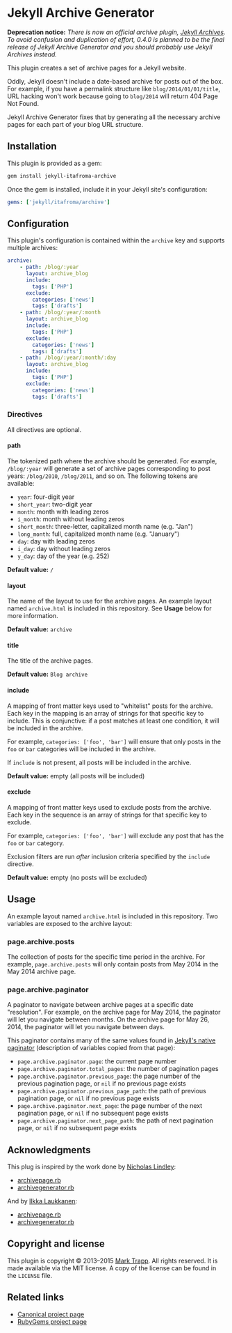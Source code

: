 # Jekyll Archive Generator

**Deprecation notice:** *There is now an official archive plugin, [Jekyll Archives][1]. To avoid confusion and duplication of effort, 0.4.0 is planned to be the final release of Jekyll Archive Generator and you should probably use Jekyll Archives instead.*

This plugin creates a set of archive pages for a Jekyll website.

Oddly, Jekyll doesn't include a date-based archive for posts out of the box. For example, if you have a permalink structure like `blog/2014/01/01/title`, URL hacking won't work because going to `blog/2014` will return 404 Page Not Found.

Jekyll Archive Generator fixes that by generating all the necessary archive pages for each part of your blog URL structure.

## Installation

This plugin is provided as a gem:

```sh
gem install jekyll-itafroma-archive
```

Once the gem is installed, include it in your Jekyll site's configuration:

```yaml
gems: ['jekyll/itafroma/archive']
```

## Configuration

This plugin's configuration is contained within the `archive` key and supports multiple archives:

```yaml
archive:
    - path: /blog/:year
      layout: archive_blog
      include:
        tags: ['PHP']
      exclude:
        categories: ['news']
        tags: ['drafts']
    - path: /blog/:year/:month
      layout: archive_blog
      include:
        tags: ['PHP']
      exclude:
        categories: ['news']
        tags: ['drafts']
    - path: /blog/:year/:month/:day
      layout: archive_blog
      include:
        tags: ['PHP']
      exclude:
        categories: ['news']
        tags: ['drafts']
```

### Directives

All directives are optional.

#### path

The tokenized path where the archive should be generated. For example, `/blog/:year` will generate a set of archive pages corresponding to post years: `/blog/2010`, `/blog/2011`, and so on. The following tokens are available: 

* `year`: four-digit year
* `short_year`: two-digit year
* `month`: month with leading zeros
* `i_month`: month without leading zeros
* `short_month`: three-letter, capitalized month name (e.g. "Jan")
* `long_month`: full, capitalized month name (e.g. "January")
* `day`: day with leading zeros
* `i_day`: day without leading zeros
* `y_day`: day of the year (e.g. 252)

**Default value:** `/`

#### layout

The name of the layout to use for the archive pages. An example layout named `archive.html` is included in this repository. See **Usage** below for more information.

**Default value:** `archive`


#### title

The title of the archive pages.

**Default value:** `Blog archive`

#### include

A mapping of front matter keys used to "whitelist" posts for the archive. Each key in the mapping is an array of strings for that specific key to include. This is conjunctive: if a post matches at least one condition, it will be included in the archive.

For example, `categories: ['foo', 'bar']` will ensure that only posts in the `foo` or `bar` categories will be included in the archive.

If `include` is not present, all posts will be included in the archive.

**Default value:** empty (all posts will be included)

#### exclude

A mapping of front matter keys used to exclude posts from the archive. Each key in the sequence is an array of strings for that specific key to exclude. 

For example, `categories: ['foo', 'bar']` will exclude any post that has the `foo` or `bar` category.

Exclusion filters are run *after* inclusion criteria specified by the `include` directive.

**Default value:** empty (no posts will be excluded)

## Usage

An example layout named `archive.html` is included in this repository. Two variables are exposed to the archive layout:

### page.archive.posts

The collection of posts for the specific time period in the archive. For example, `page.archive.posts` will only contain posts from May 2014 in the May 2014 archive page.

### page.archive.paginator

A paginator to navigate between archive pages at a specific date "resolution". For example, on the archive page for May 2014, the paginator will let you navigate between months. On the archive page for May 26, 2014, the paginator will let you navigate between days.

This paginator contains many of the same values found in [Jekyll's native paginator][2] (description of variables copied from that page):

* `page.archive.paginator.page`: the current page number
* `page.archive.paginator.total_pages`: the number of pagination pages
* `page.archive.paginator.previous_page`: the page number of the previous pagination page, or `nil` if no previous page exists
* `page.archive.paginator.previous_page_path`: the path of previous pagination page, or `nil` if no previous page exists
* `page.archive.paginator.next_page`: the page number of the next pagination page, or `nil` if no subsequent page exists
* `page.archive.paginator.next_page_path`: the path of next pagination page, or `nil` if no subsequent page exists

## Acknowledgments

This plug is inspired by the work done by [Nicholas Lindley][3]:

* [archivepage.rb][4]
* [archivegenerator.rb][5]

And by [Ilkka Laukkanen][6]:

* [archivepage.rb][7]
* [archivegenerator.rb][8]

## Copyright and license

This plugin is copyright © 2013–2015 [Mark Trapp][9]. All rights reserved. It is made available via the MIT license. A copy of the license can be found in the `LICENSE` file.

## Related links

* [Canonical project page][10]
* [RubyGems project page][11]

[1]: https://github.com/jekyll/jekyll-archives "Jekyll Archives project page"
[2]: http://jekyllrb.com/docs/pagination/ "Jekyll Documentation — Pagination"
[3]: http://www.thisoneplace.com "Nicholas Lindley’s website"
[4]: https://gist.github.com/nlindley/6409441 "Nicholas Lindley’s archivegenerator.rb"
[5]: https://gist.github.com/nlindley/6409459 "Nicholas Lindley’s archivepage.rb"
[6]: http://ilkka.github.io "Ilkka Laukkanen’s website"
[7]: https://gist.github.com/ilkka/707909 "Ilkka Laukkanen’s archivegenerator.rb"
[8]: https://gist.github.com/ilkka/707020 "Ilkka Laukkanen’s archivepage.rb"
[9]: http://marktrapp.com "Mark Trapp’s website"
[10]: http://marktrapp.com/projects/jekyll-archive "jekyll-archive project page"
[11]: https://rubygems.org/gems/jekyll-itafroma-archive "RubyGems project page"

